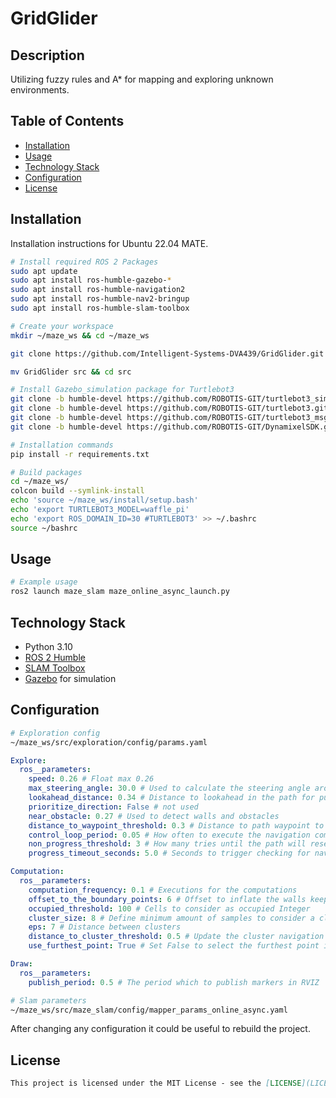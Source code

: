 # GridGlider

## Description

Utilizing fuzzy rules and A* for mapping and exploring unknown environments.

## Table of Contents

- [Installation](#installation)
- [Usage](#usage)
- [Technology Stack](#technology-stack)
- [Configuration](#configuration)
- [License](#license)

## Installation
Installation instructions for Ubuntu 22.04 MATE.

```bash
# Install required ROS 2 Packages
sudo apt update
sudo apt install ros-humble-gazebo-*
sudo apt install ros-humble-navigation2
sudo apt install ros-humble-nav2-bringup
sudo apt install ros-humble-slam-toolbox

# Create your workspace
mkdir ~/maze_ws && cd ~/maze_ws

git clone https://github.com/Intelligent-Systems-DVA439/GridGlider.git

mv GridGlider src && cd src

# Install Gazebo_simulation package for Turtlebot3
git clone -b humble-devel https://github.com/ROBOTIS-GIT/turtlebot3_simulations.git
git clone -b humble-devel https://github.com/ROBOTIS-GIT/turtlebot3.git
git clone -b humble-devel https://github.com/ROBOTIS-GIT/turtlebot3_msgs.git
git clone -b humble-devel https://github.com/ROBOTIS-GIT/DynamixelSDK.git

# Installation commands
pip install -r requirements.txt

# Build packages
cd ~/maze_ws/
colcon build --symlink-install
echo 'source ~/maze_ws/install/setup.bash'
echo 'export TURTLEBOT3_MODEL=waffle_pi'
echo 'export ROS_DOMAIN_ID=30 #TURTLEBOT3' >> ~/.bashrc
source ~/bashrc
```

## Usage

```bash
# Example usage
ros2 launch maze_slam maze_online_async_launch.py
```

## Technology Stack

- Python 3.10
- [ROS 2 Humble](https://docs.ros.org/en/humble/index.html)
- [SLAM Toolbox](https://github.com/SteveMacenski/slam_toolbox)
- [Gazebo](https://classic.gazebosim.org/) for simulation

## Configuration
```bash
# Exploration config
~/maze_ws/src/exploration/config/params.yaml
```
```yaml
Explore:
  ros__parameters:
    speed: 0.26 # Float max 0.26
    max_steering_angle: 30.0 # Used to calculate the steering angle around corners
    lookahead_distance: 0.34 # Distance to lookahead in the path for pure pursuit
    prioritize_direction: False # not used
    near_obstacle: 0.27 # Used to detect walls and obstacles
    distance_to_waypoint_threshold: 0.3 # Distance to path waypoint to consider reached
    control_loop_period: 0.05 # How often to execute the navigation commands
    non_progress_threshold: 3 # How many tries until the path will reset
    progress_timeout_seconds: 5.0 # Seconds to trigger checking for navigation towards goal

Computation:
  ros__parameters:
    computation_frequency: 0.1 # Executions for the computations
    offset_to_the_boundary_points: 6 # Offset to inflate the walls keep below 6
    occupied_threshold: 100 # Cells to consider as occupied Integer
    cluster_size: 8 # Define minimum amount of samples to consider a cluster
    eps: 7 # Distance between clusters
    distance_to_cluster_threshold: 0.5 # Update the cluster navigation goal when the robot are this distance to the cluster
    use_furthest_point: True # Set False to select the furthest point in the nearest cluster, True for centroid

Draw:
  ros__parameters:
    publish_period: 0.5 # The period which to publish markers in RVIZ

```
```bash
# Slam parameters
~/maze_ws/src/maze_slam/config/mapper_params_online_async.yaml

```
After changing any configuration it could be useful to rebuild the project.

## License

```markdown
This project is licensed under the MIT License - see the [LICENSE](LICENSE) file for details.
```
